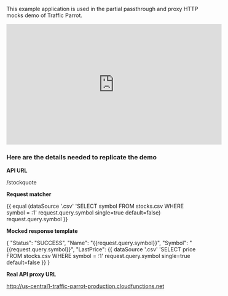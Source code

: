 This example application is used in the partial passthrough and proxy HTTP mocks demo of Traffic Parrot.

<iframe width="560" height="315" src="https://www.youtube.com/embed/booQROrGlPA?si=K8ozIBrE_vjp18yX" title="YouTube video player" frameborder="0" allow="accelerometer; autoplay; clipboard-write; encrypted-media; gyroscope; picture-in-picture; web-share" referrerpolicy="strict-origin-when-cross-origin" allowfullscreen></iframe>

### Here are the details needed to replicate the demo

**API URL**

/stockquote

**Request matcher**

{{ equal (dataSource '.csv'
'SELECT symbol
FROM stocks.csv
WHERE symbol = :1'
request.query.symbol
single=true
default=false) request.query.symbol }}

**Mocked response template**

{
"Status": "SUCCESS",
"Name": "{{request.query.symbol}}",
"Symbol": "{{request.query.symbol}}",
"LastPrice": {{ dataSource '.csv' 'SELECT price FROM stocks.csv WHERE symbol = :1' request.query.symbol single=true default=false }}
}

**Real API proxy URL**

http://us-central1-traffic-parrot-production.cloudfunctions.net
